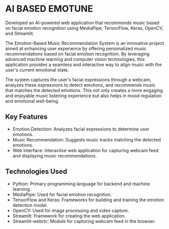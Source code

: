 # AI BASED EMOTUNE
Developed an AI-powered web application that recommends music based on facial emotion recognition using MediaPipe, TensorFlow, Keras, OpenCV, and Streamlit.

The Emotion-Based Music Recommendation System is an innovative project aimed at enhancing user experience by offering personalized music recommendations based on facial emotion recognition. By leveraging advanced machine learning and computer vision technologies, this application provides a seamless and interactive way to align music with the user's current emotional state. 

The system captures the user's facial expressions through a webcam, analyzes these expressions to detect emotions, and recommends music that matches the detected emotions. This not only creates a more engaging and enjoyable music listening experience but also helps in mood regulation and emotional well-being.

## Key Features
+ Emotion Detection: Analyzes facial expressions to determine user emotions.
+ Music Recommendation: Suggests music tracks matching the detected emotions.
+ Web Interface: Interactive web application for capturing webcam feed and displaying music recommendations.

## Technologies Used
+ Python: Primary programming language for backend and machine learning.
+ MediaPipe: Used for facial emotion recognition.
+ TensorFlow and Keras: Frameworks for building and training the emotion detection model.
+ OpenCV: Used for image processing and video capture.
+ Streamlit: Framework for creating the web application.
+ Streamlit-webrtc: Module for capturing webcam feed in the browser.
